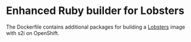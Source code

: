 # Enhanced Ruby builder for Lobsters

The Dockerfile contains additional packages for building a
[Lobsters](https://github.com/lobsters/lobsters/) image with s2i
on OpenShift.
